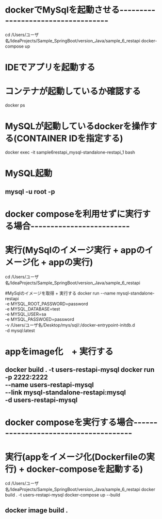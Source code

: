 # dockerでMySqlを起動させる-----------------------------------
cd /Users/ユーザ名/IdeaProjects/Sample_SpringBoot/version_Java/sample_6_restapi
docker-compose up

# IDEでアプリを起動する

# コンテナが起動しているか確認する
docker ps

# MySQLが起動しているdockerを操作する(CONTAINER IDを指定する)
docker exec -it sample6restapi_mysql-standalone-restapi_1 bash

# MySQL起動
mysql -u root -p
-------------------------------------------------------------


# docker composeを利用せずに実行する場合-------------------------
# 実行(MySqlのイメージ実行 + appのイメージ化 + appの実行)
cd /Users/ユーザ名/IdeaProjects/Sample_SpringBoot/version_Java/sample_6_restapi

#MySqlのイメージを取得 + 実行する
docker run --name mysql-standalone-restapi  \
	-e MYSQL_ROOT_PASSWORD=password   \
	-e MYSQL_DATABASE=test  \
	-e MYSQL_USER=sa  \
	-e MYSQL_PASSWOED=password  \
	-v /Users/ユーザ名/Desktop/mys/sql/:/docker-entrypoint-initdb.d \
	-d mysql:latest 

# appをimage化　+ 実行する
docker build . -t users-restapi-mysql
docker run  \
	-p 2222:2222  \
	--name users-restapi-mysql  \
	--link mysql-standalone-restapi:mysql  \
	-d users-restapi-mysql
-------------------------------------------------------------



# docker composeを実行する場合--------------------------------------
# 実行(appをイメージ化(Dockerfileの実行) + docker-composeを起動する)
cd /Users/ユーザ名/IdeaProjects/Sample_SpringBoot/version_Java/sample_6_restapi
docker build . -t users-restapi-mysql
docker-compose up --build

docker image build .
-------------------------------------------------------------